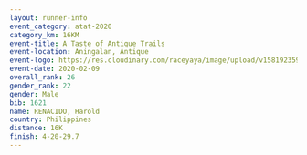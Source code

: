 ```yaml
--- 
layout: runner-info 
event_category: atat-2020 
category_km: 16KM 
event-title: A Taste of Antique Trails 
event-location: Aningalan, Antique 
event-logo: https://res.cloudinary.com/raceyaya/image/upload/v1581923594/logo/2020/atat-2020_zzhtph.png 
event-date: 2020-02-09 
overall_rank: 26
gender_rank: 22
gender: Male
bib: 1621
name: RENACIDO, Harold
country: Philippines
distance: 16K
finish: 4-20-29.7
--- 
```

